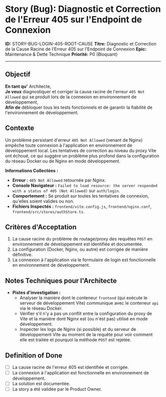 # Story (Bug): Diagnostic et Correction de l'Erreur 405 sur l'Endpoint de Connexion

**ID:** STORY-BUG-LOGIN-405-ROOT-CAUSE
**Titre:** Diagnostic et Correction de la Cause Racine de l'Erreur 405 sur l'Endpoint de Connexion
**Epic:** Maintenance & Dette Technique
**Priorité:** P0 (Bloquant)

---

## Objectif

**En tant qu'** Architecte,  
**Je veux** diagnostiquer et corriger la cause racine de l'erreur `405 Not Allowed` qui se produit lors de la connexion en environnement de développement,  
**Afin de** débloquer tous les tests fonctionnels et de garantir la fiabilité de l'environnement de développement.

## Contexte

Un problème persistant d'erreur `405 Not Allowed` (venant de Nginx) empêche toute connexion à l'application en environnement de développement local. Les tentatives de correction au niveau du proxy Vite ont échoué, ce qui suggère un problème plus profond dans la configuration du réseau Docker ou de Nginx en mode développement.

**Informations Collectées :**
- **Erreur :** `405 Not Allowed` retournée par Nginx.
- **Console Navigateur :** `Failed to load resource: the server responded with a status of 405 (Not Allowed)` sur `auth/login`.
- **Comportement :** Se produit sur toutes les tentatives de connexion, qu'elles soient valides ou non.
- **Fichiers Inspectés :** `frontend/vite.config.js`, `frontend/nginx.conf`, `frontend/src/stores/authStore.ts`.

## Critères d'Acceptation

1.  La cause racine du problème de routage/proxy des requêtes `POST` en environnement de développement est identifiée et documentée.
2.  La configuration (Docker, Nginx, ou autre) est corrigée de manière définitive.
3.  La connexion à l'application via le formulaire de login est fonctionnelle en environnement de développement.

## Notes Techniques pour l'Architecte

-   **Pistes d'investigation :**
    -   Analyser la manière dont le conteneur `frontend` (qui exécute le serveur de développement Vite) communique avec le conteneur `api` via le réseau Docker.
    -   Vérifier s'il n'y a pas un conflit entre la configuration du proxy de Vite et la manière dont Nginx est (ou n'est pas) utilisé en mode développement.
    -   Inspecter les logs de Nginx (si possible) et du serveur de développement Vite au moment de la requête pour voir comment elle est traitée et pourquoi la méthode `POST` est rejetée.

## Definition of Done

- [ ] La cause racine de l'erreur 405 est identifiée et corrigée.
- [ ] La connexion à l'application est fonctionnelle en environnement de développement.
- [ ] La solution est documentée.
- [ ] La story a été validée par le Product Owner.
